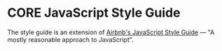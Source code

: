 # CORE JavaScript Style Guide

The style guide is an extension of
[Airbnb's JavaScript Style Guide](https://github.com/airbnb/javascript)&nbsp;—
"A mostly reasonable approach to JavaScript".
